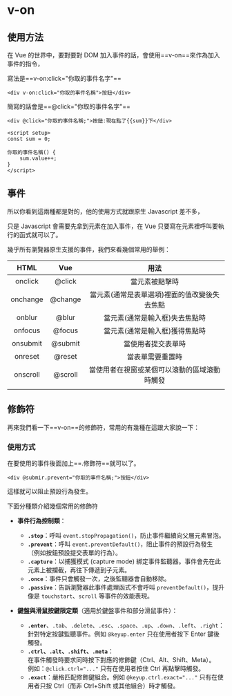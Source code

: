 # v-on

## 使用方法

在 Vue 的世界中，要對要對 DOM 加入事件的話，會使用==v-on==來作為加入事件的指令，

寫法是==v-on:click="你取的事件名字"==

```vue=
<div v-on:click="你取的事件名稱">按鈕</div>
```

簡寫的話會是==@click="你取的事件名字"==

```vue
<div @click="你取的事件名稱;">按鈕:現在點了{{sum}}下</div>

<script setup>
const sum = 0;

你取的事件名稱() {
	sum.value++;
}
</script>
```

## 事件

所以你看到這兩種都是對的，他的使用方式就跟原生 Javascript 差不多，

只是 Javascript 會需要先拿到元素在加入事件，在 Vue 只要寫在元素裡呼叫要執行的函式就可以了。

幾乎所有瀏覽器原生支援的事件，我們來看幾個常用的舉例：

|   HTML   |   Vue   |                     用法                     |
| :------: | :-----: | :------------------------------------------: |
| onclick  | @click  |                當元素被點擊時                |
| onchange | @change | 當元素(通常是表單選項)裡面的值改變後失去焦點 |
|  onblur  |  @blur  |        當元素(通常是輸入框)失去焦點時        |
| onfocus  | @focus  |        當元素(通常是輸入框)獲得焦點時        |
| onsubmit | @submit |              當使用者提交表單時              |
| onreset  | @reset  |               當表單需要重置時               |
| onscroll | @scroll | 當使用者在視窗或某個可以滾動的區域滾動時觸發 |
|          |         |                                              |

## 修飾符

再來我們看一下==v-on==的修飾符，常用的有幾種在這跟大家說一下：

### 使用方式

在要使用的事件後面加上==.修飾符==就可以了。

```vue
<div @submir.prevent="你取的事件名稱;">按鈕</div>
```

這樣就可以阻止預設行為發生。

下面分種類介紹幾個常用的修飾符

- **事件行為控制類**：

  - **`.stop`**：呼叫 `event.stopPropagation()`，防止事件繼續向父層元素冒泡。
  - **`.prevent`**：呼叫 `event.preventDefault()`，阻止事件的預設行為發生（例如按鈕預設提交表單的行為）。
  - **`.capture`**：以捕獲模式 (capture mode) 綁定事件監聽器。事件會先在此元素上被攔截，再往下傳遞到子元素。
  - **`.once`**：事件只會觸發一次，之後監聽器會自動移除。
  - **`.passive`**：告訴瀏覽器此事件處理函式不會呼叫 `preventDefault()`，提升像是 `touchstart`、`scroll` 等事件的效能表現。

- **鍵盤與滑鼠按鍵限定類**（適用於鍵盤事件和部分滑鼠事件）：
  - **`.enter`**、`.tab`、`.delete`、`.esc`、`.space`、`.up`、`.down`、`.left`、`.right`：  
     針對特定按鍵監聽事件。例如 `@keyup.enter` 只在使用者按下 Enter 鍵後觸發。
  - **`.ctrl`、`.alt`、`.shift`、`.meta`**：  
     在事件觸發時要求同時按下對應的修飾鍵（Ctrl、Alt、Shift、Meta）。  
     例如：`@click.ctrl="..."` 只有在使用者按住 Ctrl 再點擊時觸發。
  - **`.exact`**：嚴格匹配修飾鍵組合。例如 `@keyup.ctrl.exact="..."` 只有在使用者只按 Ctrl（而非 Ctrl+Shift 或其他組合）時才觸發。
